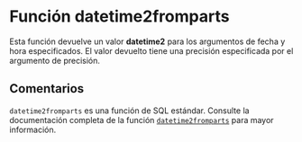﻿---
SidebarGroup: "Funciones de fecha"
Autogenerated: true
---

# Función  datetime2fromparts

Esta función devuelve un valor **datetime2** para los argumentos de fecha y hora especificados. El valor devuelto tiene una precisión especificada por el argumento de precisión.

## Comentarios 

`datetime2fromparts` es una función de SQL estándar. Consulte la documentación completa de la función [`datetime2fromparts`](https://learn.microsoft.com/es-es/sql/t-sql/functions/datetime2fromparts-transact-sql) para mayor información.
